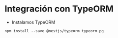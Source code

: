 # Integración con TypeORM

- Instalamos TypeORM
```
npm install --save @nestjs/typeorm typeorm pg
```